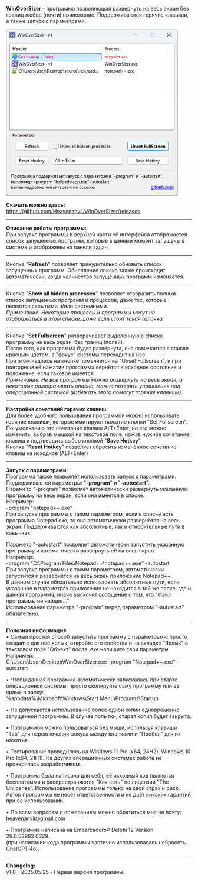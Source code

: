 **WinOverSizer** - программа позволяющая развернуть на весь экран без границ любое (почти) приложение.
Поддерживаются горячие клавиши, а также запуск с параметрами.

![Screenshot](https://github.com/Heavenanvil/WinOverSizer/blob/main/screenshot.png?raw=true)

**Скачать можно здесь:**
https://github.com/Heavenanvil/WinOverSizer/releases
<hr>

**Описание работы программы:**  
При запуске программы в верхней части её интерфейса отображается список запущенных программ, которые в данный момент запущены в системе и отображены на панели задач.  
<hr>

Кнопка "**Refresh**" позволяет принудительно обновить список запущенных программ. Обновление списка также происходит автоматически, когда количество запущенных программ изменяется.  
<hr>

Кнопка "**Show all hidden processes**" позволяет отобразить полный список запущенных программ и процессов, даже тех, которые являются скрытыми и/или системными.  
*Примечание: Некоторые процессы и программы могут не отображаться в этом списке, даже если стоит такая галочка.*  
<hr>

Кнопка "**Set Fullscreen**" разворачивает выделенную в списке программу на весь экран, без границ (полей).  
После того, как программа будет развёрнута, она помечается в списке красным цветом, а "фокус" системы переходит на неё.  
При этом надпись на кнопке поменяется на "Unset Fullscreen", и при повторном её нажатии программа вернётся в исходное состояние и положение, если таковое имеется.  
*Примечание: Не все программы можно развернуть на весь экран, а некоторые разворачивать опасно, можно потерять управление над операционной системой (избежать этого помогут горячие клавиши).*  
<hr>

**Настройка сочетаний горячих клавиш:**  
Для более удобного пользования программой можно использовать горячие клавиши, которые имитируют нажатие кнопки "Set Fullscreen". По-умолчанию это сочетание клавиш ALT+Enter, но его можно изменить, выбрав мышкой на текстовое поле, нажав нужное сочетание клавиш и подтвердить выбор кнопкой "**Save Hotkey**".  
Кнопка "**Reset Hotkey**" позволяет сбросить изменённое сочетание клавиш на исходное (ALT+Enter)  
<hr>

**Запуск с параметрами:**  
Программа также позволяет использовать запуск с параметрами.  
Поддерживаются параметры: "**-program**" и "**-autostart**".  
Параметр "-program" позволяет автоматически развернуть указанную программу на весь экран, если она имеется в списке.  
Например:  
-program "notepad++.exe"  
При запуске программы с таким параметром, если в списке есть программа Notepad.exe, то она автоматически развернётся на весь экран. Поддерживаются как абсолютные, так и относительные пути в кавычках.  

Параметр "-autostart" позволяет автоматически запустить указанную программу и автоматически развернуть её на весь экран.  
Например:  
-program "C:\Program Files\Notepad++\notepad++.exe" -autostart  
При запуске программы с таким параметром, автоматически запустится и развернётся на весь экран приложение Notepad++.  
В данном случае обязательно использовать абсолютные пути, если указанное в параметрах приложение не находится в той же папке, где и данная программа, иначе выскочет сообщение о том, что "Файл программы не найден..."  
Использование параметра "-program" перед параметром "-autostart" обязательно.  
<hr>

**Полезная информация:**  
• Самый простой способ запустить программу с параметрами: просто создайте для неё ярлык, откройте его свойства и на вкладке "Ярлык" в текстовом поле "Объект" после .exe напишите свои параметры.  
Например:  
C:\Users\User\Desktop\WinOverSizer.exe -program "Notepad++.exe" -autostart  
  
• Чтобы данная программа автоматически запускалась при старте операционной системы, просто скопируйте саму программу или её ярлык в папку:  
%appdata%\Microsoft\Windows\Start Menu\Programs\Startup  
  
• Не допускается использование более одной копии одновременно запущенной программы. В случае попытки, старая копия будет закрыта.  
  
• Программой можно пользоваться без мыши, используя клавиши "Tab" для переключения фокуса между кнопками и "Пробел" для их нажатия.  
  
• Тестирование проводилось на Windows 11 Pro (x64, 24H2), Windows 10 Pro (x64, 21H1). На других операционных системах работа не проверялась разработчиком.  
  
• Программа была написана для себя, её исходный код являются бесплатными и распространяются "Как есть" по лицензии "The Unlicense". Использование программы только на свой страх и риск. Автор программы не несёт ответственности и не даёт никаких гарантий при её использовании.  
  
• По всем вопросам и пожеланиям можно обратиться мне на почту: heavenanvil@gmail.com  
  
• Программа написана на Embarcadero® Delphi 12 Version 29.0.53982.0329.  
(при написании кода программы частично использовалась нейросеть ChatGPT 4o).  
<hr>

**Changelog:**  
v1.0 - 2025.05.25 - Первая версия программы.  
